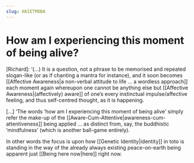 ```yaml
---
slug: HAIETMOBA
---
```


# How am I experiencing this moment of being alive?

[Richard]: ‘(...) It is a question, not a phrase to be memorised and repeated slogan-like (or as if chanting a mantra for instance), and it soon becomes [[Affective Awareness|a non-verbal attitude to life ... a wordless approach]] each moment again whereupon one cannot be anything else but [[Affective Awareness|(affectively) aware]] of one’s every instinctual impulse/affective feeling, and thus self-centred thought, as it is happening.

[...] ‘The words ‘how am I experiencing this moment of being alive’ simply refer the make-up of the [[Aware-Cum-Attentive|awareness-cum-attentiveness]] being applied ... as distinct from, say, the buddhistic ‘mindfulness’ (which is another ball-game entirely).

In other words the focus is upon how [[Genetic Identity|identity]] in toto is standing in the way of the already always existing peace-on-earth being apparent just [[Being here now|here]] right now.
